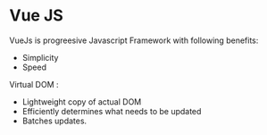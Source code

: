 # Vue JS

VueJs is progreesive Javascript Framework with following benefits:

- Simplicity
- Speed

Virtual DOM :
- Lightweight copy of actual DOM
- Efficiently determines what needs to be updated
- Batches updates.

